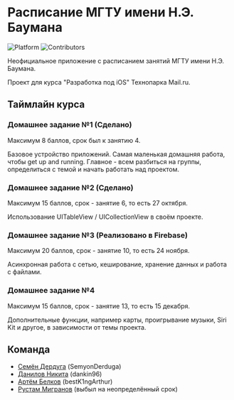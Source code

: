 # Расписание МГТУ имени Н.Э. Баумана
![Platform](https://img.shields.io/badge/platform-iOS-lightgray.svg)
![Contributors](https://img.shields.io/github/contributors/BMSTUScheduleTeam/BMSTUSchedule.svg)

Неофициальное приложение с расписанием занятий МГТУ имени Н.Э. Баумана.

Проект для курса "Разработка под iOS" Технопарка Mail.ru.

## Таймлайн курса

### Домашнее задание №1 (Сделано)

Максимум 8 баллов, срок был к занятию 4.

Базовое устройство приложений. Самая маленькая домашняя работа, чтобы get up and running. Главное - всем разбиться на группы, определиться с темой и начать работать над проектом.

### Домашнее задание №2 (Сделано)

Максимум 15 баллов, срок - занятие 6, то есть 27 октября.

Использование UITableView / UICollectionView в своём проекте.

### Домашнее задание №3 (Реализовано в Firebase)

Максимум 20 баллов, срок - занятие 10, то есть 24 ноября.

Асинхронная работа с сетью, кеширование, хранение данных и работа с файлами.

### Домашнее задание №4

Максимум 15 баллов, срок - занятие 13, то есть 15 декабря.

Дополнительные функции, например карты, проигрывание музыки, Siri Kit и другое, в зависимости от темы проекта.


## Команда
* [Семён Дердуга](https://park.mail.ru/profile/s.derduga/) (SemyonDerduga)
* [Данилов Никита](https://park.mail.ru/profile/d.nikita/) (dankin96)
* [Артём Белков](https://park.mail.ru/profile/a.belkov/) (bestK1ngArthur)
* [Рустам Мигранов](https://park.mail.ru/profile/r.migranov/) (выбыл на неопределённый срок)
